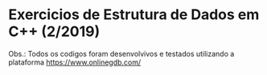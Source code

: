 # Exercicios de Estrutura de Dados em C++ (2/2019)

Obs.: Todos os codigos foram desenvolvivos e testados utilizando a plataforma https://www.onlinegdb.com/

